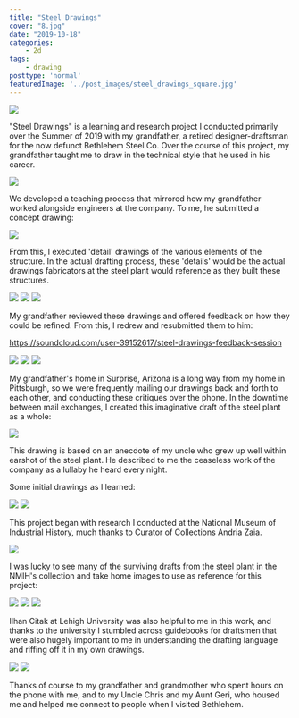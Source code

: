 ```yaml
---
title: "Steel Drawings"
cover: "8.jpg"
date: "2019-10-18"
categories:
    - 2d
tags:
    - drawing
posttype: 'normal'
featuredImage: '../post_images/steel_drawings_square.jpg'
---
```


<img src="../post_images/steel_drawings/victaulic.jpg">

"Steel Drawings" is a learning and research project I conducted primarily over the Summer of 2019 with my grandfather, a retired designer-draftsman for the now defunct Bethlehem Steel Co. Over the course of this project, my grandfather taught me to draw in the technical style that he used in his career.

<img src="../post_images/steel_drawings/foundations.jpg">

We developed a teaching process that mirrored how my grandfather worked alongside engineers at the company. To me, he submitted a concept drawing:

<img src="../post_images/steel_drawings/opa_elevation.jpg">

From this, I executed 'detail' drawings of the various elements of the structure. In the actual drafting process, these 'details' would be the actual drawings fabricators at the steel plant would reference as they built these structures.

<img src="../post_images/steel_drawings/my_valve_access_gen_arr.jpg">
<img src="../post_images/steel_drawings/my_valve_access_ab.jpg">
<img src="../post_images/steel_drawings/my_valve_access_c.jpg">

My grandfather reviewed these drawings and offered feedback on how they could be refined. From this, I redrew and resubmitted them to him:

https://soundcloud.com/user-39152617/steel-drawings-feedback-session

<img src="../post_images/steel_drawings/my_valve_access_redraft_a.jpg">
<img src="../post_images/steel_drawings/my_valve_access_redraft_b.jpg">
<img src="../post_images/steel_drawings/my_valve_access_redraft_cd.jpg">

My grandfather's home in Surprise, Arizona is a long way from my home in Pittsburgh, so we were frequently mailing our drawings back and forth to each other, and conducting these critiques over the phone. In the downtime between mail exchanges, I created this imaginative draft of the steel plant as a whole:

<img src="../post_images/steel_drawings/all_through_the_night.jpg">

This drawing is based on an anecdote of my uncle who grew up well within earshot of the steel plant. He described to me the ceaseless work of the company as a lullaby he heard every night.

Some initial drawings as I learned:

<img src="../post_images/steel_drawings/my_engine.jpg">
<img src="../post_images/steel_drawings/my_tunnel.jpg">

This project began with research I conducted at the National Museum of Industrial History, much thanks to Curator of Collections Andria Zaia.

<img src="../post_images/steel_drawings/nmih.jpg">

I was lucky to see many of the surviving drafts from the steel plant in the NMIH's collection and take home images to use as reference for this project:

<img src="../post_images/steel_drawings/draft_photograph1.jpg">
<img src="../post_images/steel_drawings/draft_photograph2.jpg">
<img src="../post_images/steel_drawings/draft_photograph3.jpg">

Ilhan Citak at Lehigh University was also helpful to me in this work, and thanks to the university I stumbled across guidebooks for draftsmen that were also hugely important to me in understanding the drafting language and riffing off it in my own drawings.

<img src="../post_images/steel_drawings/book_lines.jpg">
<img src="../post_images/steel_drawings/book_textures.jpg">

Thanks of course to my grandfather and grandmother who spent hours on the phone with me, and to my Uncle Chris and my Aunt Geri, who housed me and helped me connect to people when I visited Bethlehem.







